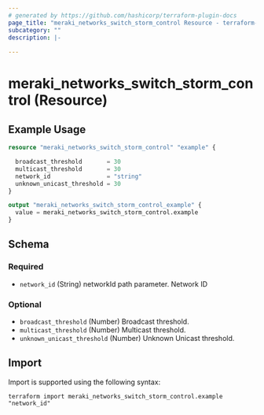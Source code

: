 ```yaml
---
# generated by https://github.com/hashicorp/terraform-plugin-docs
page_title: "meraki_networks_switch_storm_control Resource - terraform-provider-meraki"
subcategory: ""
description: |-
  
---
```


# meraki_networks_switch_storm_control (Resource)



## Example Usage

```terraform
resource "meraki_networks_switch_storm_control" "example" {

  broadcast_threshold       = 30
  multicast_threshold       = 30
  network_id                = "string"
  unknown_unicast_threshold = 30
}

output "meraki_networks_switch_storm_control_example" {
  value = meraki_networks_switch_storm_control.example
}
```

<!-- schema generated by tfplugindocs -->
## Schema

### Required

- `network_id` (String) networkId path parameter. Network ID

### Optional

- `broadcast_threshold` (Number) Broadcast threshold.
- `multicast_threshold` (Number) Multicast threshold.
- `unknown_unicast_threshold` (Number) Unknown Unicast threshold.

## Import

Import is supported using the following syntax:

```shell
terraform import meraki_networks_switch_storm_control.example "network_id"
```
